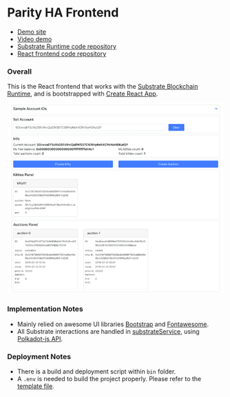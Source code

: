 # Parity HA Frontend

- [Demo site](https://kittyauction.dapp.hkwtf.com/)
- [Video demo](https://youtu.be/Ru7_BeX1a1g)
- [Substrate Runtime code repository](https://github.com/jimmychu0807/parity-ha-runtime)
- [React frontend code repository](https://github.com/jimmychu0807/parity-ha-ui)

### Overall

This is the React frontend that works with the [Substrate Blockchain Runtime](https://github.com/jimmychu0807/parity-ha-runtime), and is bootstrapped with [Create React App](https://github.com/facebook/create-react-app).

![screenshot01](docs/img/kittyauction-dapp.png)

### Implementation Notes

  - Mainly relied on awesome UI libraries [Bootstrap](https://getbootstrap.com/) and [Fontawesome](https://fontawesome.com/).
  - All Substrate interactions are handled in [substrateService](./src/services/substrateService.js), using [Polkadot-js API](https://polkadot.js.org/api/).

### Deployment Notes

  - There is a build and deployment script within `bin` folder.
  - A `.env` is needed to build the project properly. Please refer to the [template file](./.env.template).
